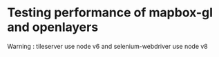 # Testing performance of mapbox-gl and openlayers
Warning : tileserver use node v6 and selenium-webdriver use node v8
